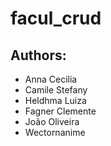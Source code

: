 # facul_crud

## Authors:
- Anna Cecilia
- Camile Stefany
- Heldhma Luiza
- Fagner Clemente
- João Oliveira
- Wectornanime
